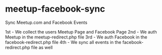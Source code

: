meetup-facebook-sync
====================

Sync Meetup.com and Facebook Events

1st - We collect the users Meetup Page and Facebook Page
2nd - We auth Meetup in the meetup-redirect.php file
3rd - We auth Facebook in the facebook-redirect.php file
4th - We sync all events in the facebook-redirect.php file as well
